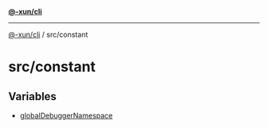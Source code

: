 [**@-xun/cli**](../../README.md)

***

[@-xun/cli](../../README.md) / src/constant

# src/constant

## Variables

- [globalDebuggerNamespace](variables/globalDebuggerNamespace.md)
